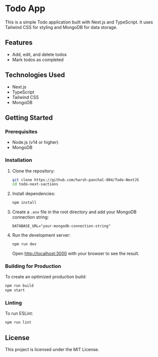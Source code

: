 # Todo App

This is a simple Todo application built with Next.js and TypeScript. It uses Tailwind CSS for styling and MongoDB for data storage.

## Features

- Add, edit, and delete todos
- Mark todos as completed

## Technologies Used

- Next.js
- TypeScript
- Tailwind CSS
- MongoDB

## Getting Started

### Prerequisites

- Node.js (v14 or higher)
- MongoDB

### Installation

1. Clone the repository:

   ```bash
   git clone https://github.com/harsh-panchal-804/Todo-NextJS
   cd todo-next-sactions
   ```

2. Install dependencies:

   ```bash
   npm install
   ```

3. Create a `.env` file in the root directory and add your MongoDB connection string:

   ```env
   DATABASE_URL="your-mongodb-connection-string"
   ```

4. Run the development server:

   ```bash
   npm run dev
   ```

   Open [http://localhost:3000](http://localhost:3000) with your browser to see the result.

### Building for Production

To create an optimized production build:

```bash
npm run build
npm start
```

### Linting

To run ESLint:

```bash
npm run lint
```

## License

This project is licensed under the MIT License.
